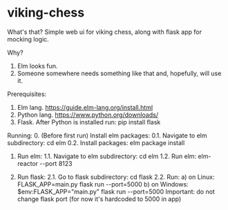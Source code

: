 # viking-chess
What's that?
Simple web ui for viking chess, along with flask app for mocking logic.

Why?
1. Elm looks fun.
2. Someone somewhere needs something like that and, hopefully, will use it.



Prerequisites:
1. Elm lang. https://guide.elm-lang.org/install.html
2. Python lang. https://www.python.org/downloads/
3. Flask. After Python is installed run:
  pip install flask

Running:
0. (Before first run) Install elm packages:
  0.1. Navigate to elm subdirectory:
    cd elm
  0.2. Install packages:
    elm package install

1. Run elm:
  1.1. Navigate to elm subdirectory:
    cd elm
  1.2. Run elm:
    elm-reactor --port 8123

2. Run flask:
  2.1. Go to flask subdirectory:
    cd flask
  2.2. Run:
    a) on Linux:
      FLASK_APP=main.py flask run --port=5000
    b) on Windows:
      $env:FLASK_APP="main.py"
      flask run --port=5000
  Important: do not change flask port (for now it's hardcoded to 5000 in app)
